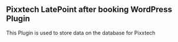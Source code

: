 ## Pixxtech LatePoint after booking WordPress Plugin
This Plugin is used to store data on the database for Pixxtech
